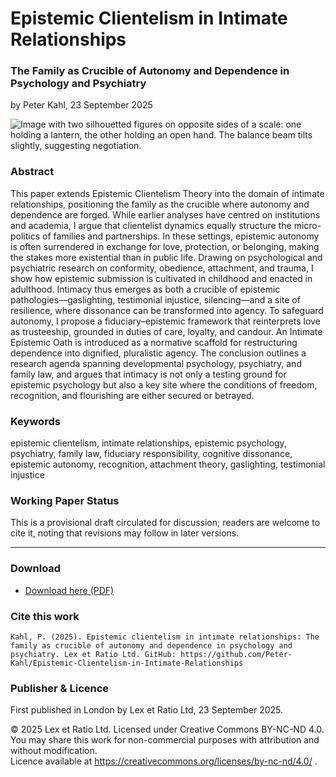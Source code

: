 # Epistemic Clientelism in Intimate Relationships

### The Family as Crucible of Autonomy and Dependence in Psychology and Psychiatry

by Peter Kahl, 23 September 2025

![Image with two silhouetted figures on opposite sides of a scale: one holding a lantern, the other holding an open hand. The balance beam tilts slightly, suggesting negotiation.](https://github.com/Peter-Kahl/Epistemic-Clientelism-in-Intimate-Relationships/blob/main/negotiation.jpg?raw=true)

### Abstract

This paper extends Epistemic Clientelism Theory into the domain of intimate relationships, positioning the family as the crucible where autonomy and dependence are forged. While earlier analyses have centred on institutions and academia, I argue that clientelist dynamics equally structure the micro-politics of families and partnerships. In these settings, epistemic autonomy is often surrendered in exchange for love, protection, or belonging, making the stakes more existential than in public life. Drawing on psychological and psychiatric research on conformity, obedience, attachment, and trauma, I show how epistemic submission is cultivated in childhood and enacted in adulthood. Intimacy thus emerges as both a crucible of epistemic pathologies—gaslighting, testimonial injustice, silencing—and a site of resilience, where dissonance can be transformed into agency. To safeguard autonomy, I propose a fiduciary–epistemic framework that reinterprets love as trusteeship, grounded in duties of care, loyalty, and candour. An Intimate Epistemic Oath is introduced as a normative scaffold for restructuring dependence into dignified, pluralistic agency. The conclusion outlines a research agenda spanning developmental psychology, psychiatry, and family law, and argues that intimacy is not only a testing ground for epistemic psychology but also a key site where the conditions of freedom, recognition, and flourishing are either secured or betrayed.

### Keywords

epistemic clientelism, intimate relationships, epistemic psychology, psychiatry, family law, fiduciary responsibility, cognitive dissonance, epistemic autonomy, recognition, attachment theory, gaslighting, testimonial injustice

### Working Paper Status

This is a provisional draft circulated for discussion; readers are welcome to cite it, noting that revisions may follow in later versions.

---

### Download

- [Download here (PDF)](https://raw.githubusercontent.com/Peter-Kahl/Epistemic-Clientelism-in-Intimate-Relationships/master/Kahl_P_Epistemic_Clientelism_in_Intimate_Relationships_2025-09-23.pdf)

### Cite this work

```
Kahl, P. (2025). Epistemic clientelism in intimate relationships: The family as crucible of autonomy and dependence in psychology and psychiatry. Lex et Ratio Ltd. GitHub: https://github.com/Peter-Kahl/Epistemic-Clientelism-in-Intimate-Relationships
```

### Publisher & Licence

First published in London by Lex et Ratio Ltd, 23 September 2025.

© 2025 Lex et Ratio Ltd. Licensed under Creative Commons BY-NC-ND 4.0.\
You may share this work for non-commercial purposes with attribution and without modification.\
Licence available at https://creativecommons.org/licenses/by-nc-nd/4.0/ .
